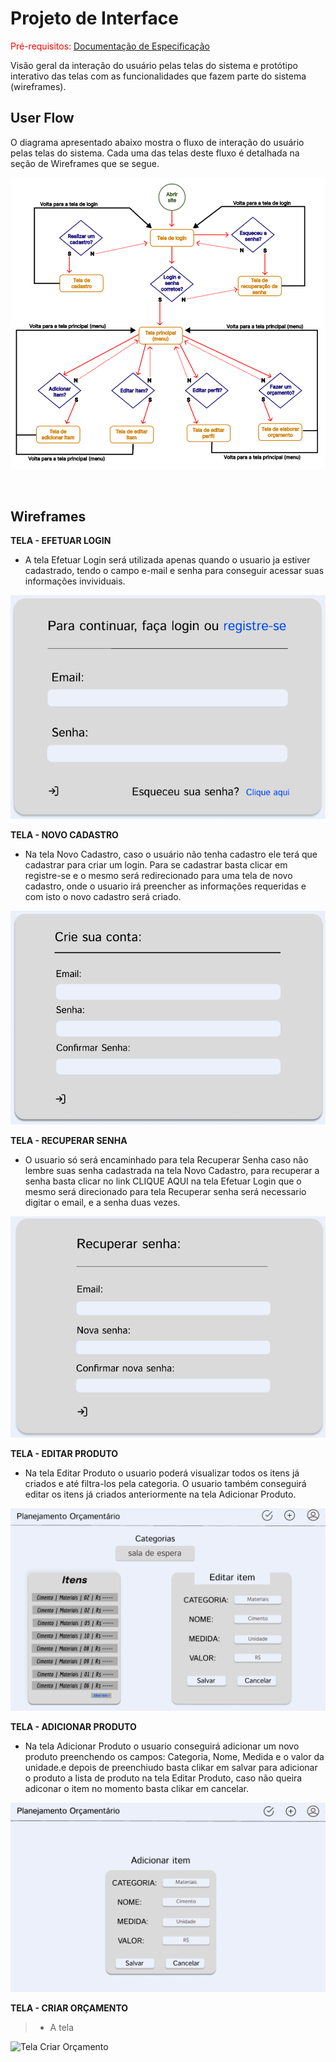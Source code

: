 
# Projeto de Interface

<span style="color:red">Pré-requisitos: <a href="2-Especificação do Projeto.md"> Documentação de Especificação</a></span>

Visão geral da interação do usuário pelas telas do sistema e protótipo interativo das telas com as funcionalidades que fazem parte do sistema (wireframes).


## User Flow

O diagrama apresentado abaixo mostra o fluxo de interação do usuário pelas telas do sistema. Cada uma das telas deste fluxo é detalhada na seção de Wireframes que se segue.

![Exemplo de UserFlow](img/userflow.png)

<br />

## Wireframes


**TELA - EFETUAR LOGIN**
- A tela Efetuar Login será utilizada apenas quando o usuario ja estiver cadastrado, tendo o campo e-mail e senha para conseguir acessar suas informações invividuais.
 
 
![Tela Login](https://github.com/ICEI-PUC-Minas-PMV-ADS/pmv-ads-2022-2-e1-proj-web-t7-planejamento-orcamentario/blob/main/docs/img/TelaLogin.png)
 
 
 **TELA - NOVO CADASTRO**
 - Na tela Novo Cadastro, caso o usuário não tenha cadastro ele terá que cadastrar para criar um login. Para se cadastrar basta clicar em registre-se e o mesmo será redirecionado para uma tela de novo cadastro, onde o usuario irá preencher as informações requeridas e com isto o novo cadastro será criado.
 
 ![Tela Novo Cadastro](https://github.com/ICEI-PUC-Minas-PMV-ADS/pmv-ads-2022-2-e1-proj-web-t7-planejamento-orcamentario/blob/main/docs/img/TelaCadastro.png)
 
 
 **TELA - RECUPERAR SENHA**
- O usuario só será encaminhado para tela Recuperar Senha caso não lembre suas senha cadastrada na tela Novo Cadastro, para recuperar a senha basta clicar no link CLIQUE AQUI na tela Efetuar Login que o mesmo será direcionado para tela Recuperar senha será necessario digitar o email, e a senha duas vezes.
 
![Tela Recuperar Senha](https://github.com/ICEI-PUC-Minas-PMV-ADS/pmv-ads-2022-2-e1-proj-web-t7-planejamento-orcamentario/blob/main/docs/img/TelaRecuperaSenha.png)


**TELA - EDITAR PRODUTO**
- Na tela Editar Produto o usuario poderá visualizar todos os itens já criados e até filtra-los pela categoria. O usuario também conseguirá editar os itens já criados anteriormente na tela Adicionar Produto. 

![Tela Editar Produto](https://github.com/ICEI-PUC-Minas-PMV-ADS/pmv-ads-2022-2-e1-proj-web-t7-planejamento-orcamentario/blob/main/docs/img/TelaEditar.png)


**TELA - ADICIONAR PRODUTO**
- Na tela Adicionar Produto o usuario conseguirá adicionar um novo produto preenchendo os campos: Categoria, Nome, Medida e o valor da unidade.e depois de preenchiudo basta clikar em salvar para adicionar o produto a lista de produto na tela Editar Produto, caso não queira adiconar o item no momento basta clikar em cancelar.


![Tela Adicionar Produto](https://github.com/ICEI-PUC-Minas-PMV-ADS/pmv-ads-2022-2-e1-proj-web-t7-planejamento-orcamentario/blob/main/docs/img/TelaAdicionar.png)


**TELA - CRIAR ORÇAMENTO**
> - A tela

![Tela Criar Orçamento](https://github.com/ICEI-PUC-Minas-PMV-ADS/pmv-ads-2022-2-e1-proj-web-t7-planejamento-orcamentario/blob/main/docs/img/TelaOrçamento.png)


